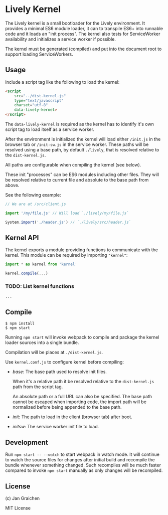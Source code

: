 # Lively Kernel

The Lively kernel is a small bootloader for the Lively environment. It provides a minimal ES6 module loader, it can to transpile ES6+ into runnable code and it loads an "init process". The kernel also tests for ServiceWorker availability and initializes a service worker if possible.

The kernel must be generated (compiled) and put into the document root to support loading ServiceWorkers.

## Usage

Include a script tag like the following to load the kernel:

```html
<script
    src="../dist-kernel.js"
    type="text/javascript"
    charset="utf-8"
    data-lively-kernel>
</script>
```

The `data-lively-kernel` is required as the kernel has to identify it's own script tag to load itself as a service worker.

After the environment is initialized the kernel will load either `/init.js` in the browser tab or `/init-sw.js` in the service worker. These paths will be resolved using a base path, by default `./lively`, that is resolved relative to the `dist-kernel.js`.

All paths are configurable when compiling the kernel (see below).

These init "processes" can be ES6 modules including other files. They will be resolved relative to current file and absolute to the base path from above.

See the following example:

```js
// We are at /src/client.js

import '/my/file.js' // Will load `./lively/my/file.js`

System.import('./header.js') // `./lively/src/header.js`
```

## Kernel API

The kernel exports a module providing functions to communicate with the kernel. This module can be required by importing `"kernel"`:

```js
import * as kernel from 'kernel'

kernel.compile(...)
```

### TODO: List kernel functions

`...`

## Compile

```
$ npm install
$ npm start
```

Running `npm start` will invoke webpack to compile and package the kernel loader sources into a single bundle.

Compilation will be places at `./dist-kernel.js`.

Use `kernel.conf.js` to configure kernel before compiling:

* *base*: The base path used to resolve init files.

  When it's a relative path it be resolved relative to the `dist-kernel.js` path from the script tag.

  An absolute path or a full URL can also be specified.
  The base path cannot be escaped when importing code, the import path will be normalized before being appended to the base path.

* *init*: The path to load in the client (browser tab) after boot.

* *initsw*: The service worker init file to load.

## Development

Run `npm start -- --watch` to start webpack in watch mode. It will continue to watch the source files for changes after initial build and recompile the bundle whenever something changed. Such recompiles will be much faster compared to invoke `npm start` manually as only changes will be recompiled.

## License

(c) Jan Graichen

MIT License
